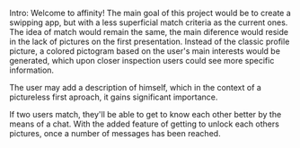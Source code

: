 Intro:
Welcome to affinity! 
The main goal of this project would be to create a swipping app, but with a less superficial match criteria as the current ones. The idea of match would remain the same, the main diference would reside in the lack of pictures on the first presentation. Instead of the classic profile picture, a colored pictogram based on the user's main interests would be generated, which upon closer inspection users could see more specific information.

The user may add a description of himself, which in the context of a pictureless first aproach, it gains significant importance.

If two users match, they'll be able to get to know each other better by the means of a chat. With the added feature of getting to unlock each others pictures, once a number of messages has been reached.
